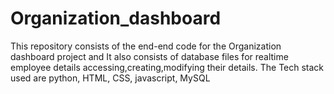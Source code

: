 # Organization_dashboard
This repository consists of the end-end code for the Organization dashboard project and It also consists of database files for realtime employee details accessing,creating,modifying their details. The Tech stack used are python, HTML, CSS, javascript, MySQL
